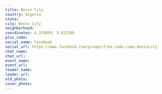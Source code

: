 ```yaml
---
title: Benin City
country: Nigeria
state: 
city: Benin City
neighborhood: 
coordinates: 6.333059, 5.622106
plus_code:
social_name: Facebook
social_url: https://www.facebook.com/groups/free.code.camp.benincity
chat_name:
chat_url:
event_name:
event_url:
leader_name:
leader_url:
old_photo: 
cover_photo:
---
```

